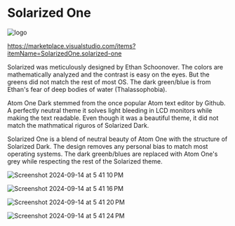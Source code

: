 # Solarized One

![logo](https://github.com/user-attachments/assets/c27b152e-5d0f-4c08-b452-5db09bdd508e)

https://marketplace.visualstudio.com/items?itemName=SolarizedOne.solarized-one

Solarized was meticulously designed by Ethan Schoonover. The colors are mathematically analyzed and the contrast is easy on the eyes. But the greens did not match the rest of most OS. The dark green/blue is from Ethan's fear of deep bodies of water (Thalassophobia).

Atom One Dark stemmed from the once popular Atom text editor by Github. A perfectly neutral theme it solves light bleeding in LCD monitors while making the text readable. Even though it was a beautiful theme, it did not match the mathmatical riguros of Solarized Dark.

Solarized One is a blend of neutral beauty of Atom One with the structure of Solarized Dark. The design removes any personal bias to match most operating systems. The dark greenb/blues are replaced with Atom One's grey while respecting the rest of the Solarized theme.

![Screenshot 2024-09-14 at 5 41 10 PM](https://github.com/user-attachments/assets/593dbdfa-6dcb-4d9c-9664-c41d72544c4f)

![Screenshot 2024-09-14 at 5 41 16 PM](https://github.com/user-attachments/assets/a46bfe7c-6d90-403f-a85f-cf52659acb49)

![Screenshot 2024-09-14 at 5 41 20 PM](https://github.com/user-attachments/assets/5b84014d-4489-4150-97d8-308bdec56754)

![Screenshot 2024-09-14 at 5 41 24 PM](https://github.com/user-attachments/assets/b7892eec-42d5-4f96-b6b8-f09e9c7dace5)
